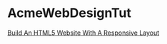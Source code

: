 # AcmeWebDesignTut

[Build An HTML5 Website With A Responsive Layout](https://www.youtube.com/watch?v=Wm6CUkswsNw)
